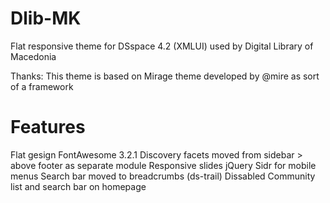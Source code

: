 Dlib-MK
=============
Flat responsive theme for DSspace 4.2 (XMLUI) used by Digital Library of Macedonia

Thanks: This theme is based on Mirage theme developed by @mire as sort of a framework

Features
=============
Flat gesign
FontAwesome 3.2.1
Discovery facets moved from sidebar > above footer as separate module
Responsive slides
jQuery Sidr for mobile menus
Search bar moved to breadcrumbs (ds-trail)
Dissabled Community list and search bar on homepage

